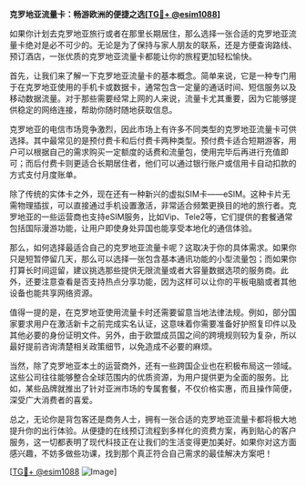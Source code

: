 **克罗地亚流量卡：畅游欧洲的便捷之选[[TG💪+ @esim1088](https://t.me/s/esim1088)]**

如果你计划去克罗地亚旅行或者在那里长期居住，那么选择一张合适的克罗地亚流量卡绝对是必不可少的。无论是为了保持与家人朋友的联系，还是方便查询路线、预订酒店，一张优质的克罗地亚流量卡都能让你的旅程更加轻松愉快。

首先，让我们来了解一下克罗地亚流量卡的基本概念。简单来说，它是一种专门用于在克罗地亚使用的手机卡或数据卡，通常包含一定量的通话时间、短信服务以及移动数据流量。对于那些需要经常上网的人来说，流量卡尤其重要，因为它能够提供稳定的网络连接，帮助你随时随地获取信息。

克罗地亚的电信市场竞争激烈，因此市场上有许多不同类型的克罗地亚流量卡可供选择。其中最常见的是预付费卡和后付费卡两种类型。预付费卡适合短期游客，用户可以根据自己的需求购买一定额度的话费和流量包，使用完毕后再进行充值即可；而后付费卡则更适合长期居住者，他们可以通过银行账户或信用卡自动扣款的方式支付月度账单。

除了传统的实体卡之外，现在还有一种新兴的虚拟SIM卡——eSIM。这种卡片无需物理插拔，可以直接通过手机设置激活，非常适合频繁更换目的地的旅行者。克罗地亚的一些运营商也支持eSIM服务，比如Vip、Tele2等，它们提供的套餐通常包括国际漫游功能，让用户即使身处异国也能享受本地化的通信体验。

那么，如何选择最适合自己的克罗地亚流量卡呢？这取决于你的具体需求。如果你只是短暂停留几天，那么可以选择一张包含基本通讯功能的小型流量包；而如果你打算长时间逗留，建议挑选那些提供无限流量或者大容量数据选项的服务商。此外，还要注意查看是否支持热点分享功能，因为这样可以让你的平板电脑或者其他设备也能共享网络资源。

值得一提的是，在克罗地亚使用流量卡时还需要留意当地法律法规。例如，部分国家要求用户在激活新卡之前完成实名认证，这意味着你需要准备好护照复印件以及其他必要的身份证明文件。另外，由于欧盟成员国之间的跨境规则较为复杂，所以最好提前咨询清楚相关政策细节，以免造成不必要的麻烦。

当然，除了克罗地亚本土的运营商外，还有一些跨国企业也在积极布局这一领域。这些公司往往能够整合全球范围内的优质资源，为用户提供更为全面的服务。比如，某些品牌就推出了针对亚洲市场的专属套餐，不仅价格实惠，而且操作简便，深受广大消费者的喜爱。

总之，无论你是背包客还是商务人士，拥有一张合适的克罗地亚流量卡都将极大地提升你的出行体验。从便捷的在线预订流程到多样化的资费方案，再到贴心的客户服务，这一切都表明了现代科技正在让我们的生活变得更加美好。如果你对这方面感兴趣，不妨多做些功课，找到那个真正符合自己需求的最佳解决方案吧！

[[TG💪+ @esim1088](https://t.me/s/esim1088) ![Image](https://i.postimg.cc/4NQfJmqS/Snipaste-2025-05-13-00-14-12.png)]